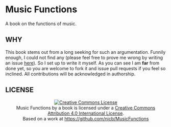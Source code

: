 # Music Functions

A book on the functions of music.

## WHY

This book stems out from a long seeking for such an argumentation. Funnily
enough, I could not find any (please feel free to prove me wrong by writing an
issue [here](https://github.com/nicb/MusicFunctions/issues)). So I set up to write it myself.
As you can see I am **far** from done yet, so you are welcome to fork it and
issue pull requests if you feel so inclined. All contributions will be
acknowledged in authorship.

## LICENSE

<center>
<a rel="license" href="http://creativecommons.org/licenses/by/4.0/"><img
alt="Creative Commons License" style="border-width:0"
src="https://i.creativecommons.org/l/by/4.0/88x31.png" /></a><br /><span
xmlns:dct="http://purl.org/dc/terms/" href="http://purl.org/dc/dcmitype/Text"
property="dct:title" rel="dct:type">Music Functions</span> by <span
xmlns:cc="http://creativecommons.org/ns#" property="cc:attributionName">a
book</span> is licensed under a <a rel="license"
href="http://creativecommons.org/licenses/by/4.0/">Creative Commons
Attribution 4.0 International License</a>.<br />Based on a work at <a
xmlns:dct="http://purl.org/dc/terms/"
href="https://github.com/nicb/MusicFunctions"
rel="dct:source">https://github.com/nicb/MusicFunctions</a>
</center>
